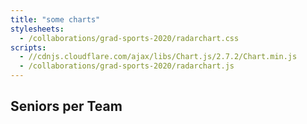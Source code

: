 ```yaml
---
title: "some charts"
stylesheets:
  - /collaborations/grad-sports-2020/radarchart.css
scripts:
  - //cdnjs.cloudflare.com/ajax/libs/Chart.js/2.7.2/Chart.min.js
  - /collaborations/grad-sports-2020/radarchart.js
---
```


<div class="chart-container">
  <canvas id="radarchart"></canvas>
</div>

<h2>Seniors per Team</h2>
<div id="seniors"></div>
